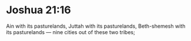 # Joshua 21:16

Ain with its pasturelands, Juttah with its pasturelands, Beth-shemesh with its pasturelands — nine cities out of these two tribes;
